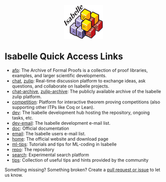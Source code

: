 <img id="logo" src="Isabelle.jpg" alt="Isabelle logo" style="display: block; margin-left: auto; margin-right: auto; width: 125px;"/>

# Isabelle Quick Access Links

- [afp](https://www.isa-afp.org/): The Archive of Formal Proofs is a collection of proof libraries, examples, and larger scientific developments.
- [chat](https://isabelle.zulipchat.com), [zulip](https://isabelle.zulipchat.com): Real-time discussion platform to exchange ideas, ask questions, and collaborate on Isabelle projects.
- [chat-archive](https://isabelle.systems/zulip-archive/), [zulip-archive](https://isabelle.systems/zulip-archive/): The publicly available archive of the Isabelle zulip platform.
- [competition](https://competition.isabelle.systems): Platform for interactive theorem proving competitions (also supporting other ITPs like Coq or Lean).
- [dev](https://isabelle-dev.sketis.net): The Isabelle development hub hosting the repository, ongoing tasks, etc.
- [dev-email](https://mailmanbroy.informatik.tu-muenchen.de/pipermail/isabelle-dev/): The Isabelle development e-mail list.
- [doc](https://isabelle.in.tum.de/documentation.html): Official documentation
- [email](https://lists.cam.ac.uk/pipermail/cl-isabelle-users/index.html): The Isabelle users e-mail list.
- [home](https://isabelle.in.tum.de): The official website and download page
- [ml-tips](https://nms.kcl.ac.uk/christian.urban/Cookbook/): Tutorials and tips for ML-coding in Isabelle
- [repo](https://isabelle-dev.sketis.net/source/isabelle/): The repository
- [search](https://search.isabelle.in.tum.de/): Experimental search platform
- [tips](https://github.com/isabelle-prover/cookbook): Collection of useful tips and hints provided by the community

Something missing? Something broken? Create a [pull request or issue](https://github.com/isabelle-prover/isabelle-prover.github.io) to let us know.
